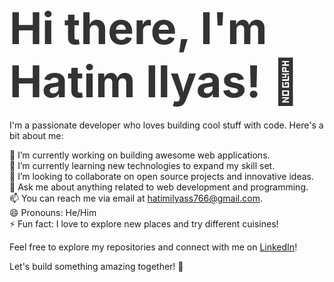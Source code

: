# <span style="font-size: 2.5em; color: #333; font-weight: bold;">Hi there, I'm Hatim Ilyas! 👋</span>

I'm a passionate developer who loves building cool stuff with code. Here's a bit about me:

🔭 I’m currently working on building awesome web applications.<br/>
🌱 I’m currently learning new technologies to expand my skill set.<br/>
👯 I’m looking to collaborate on open source projects and innovative ideas.<br/>
💬 Ask me about anything related to web development and programming.<br/>
📫 You can reach me via email at hatimilyass766@gmail.com.<br/>
😄 Pronouns: He/Him<br/>
⚡ Fun fact: I love to explore new places and try different cuisines!<br/>

Feel free to explore my repositories and connect with me on [LinkedIn]([YOUR_LINKEDIN_PROFILE_URL_HERE](https://www.linkedin.com/feed/?trk=guest_homepage-basic_google-one-tap-submit)https://www.linkedin.com/feed/?trk=guest_homepage-basic_google-one-tap-submit)!<br/>

Let's build something amazing together! 🚀

